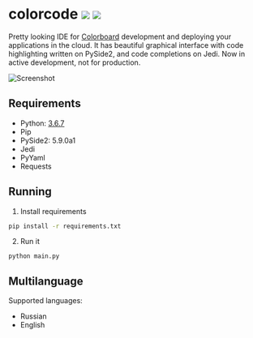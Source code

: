 # colorcode ![](https://travis-ci.org/breitburg/colorcode.svg?branch=master) ![](https://img.shields.io/github/tag/breitburg/colorcode.svg?style=popout)

Pretty looking IDE for [Colorboard](https://github.com/colorboard) development and deploying your applications in the cloud. It has beautiful graphical interface with code highlighting written on PySide2, and code completions on Jedi. Now in active development, not for production.

![Screenshot](https://i.imgur.com/UbQvbbO.png)

## Requirements

- Python: [3.6.7](https://www.python.org/downloads/release/python-367/)
- Pip
- PySide2: 5.9.0a1
- Jedi
- PyYaml
- Requests

## Running

1. Install requirements
```sh
pip install -r requirements.txt
```

2. Run it
```
python main.py
```

## Multilanguage

Supported languages:

- Russian
- English
